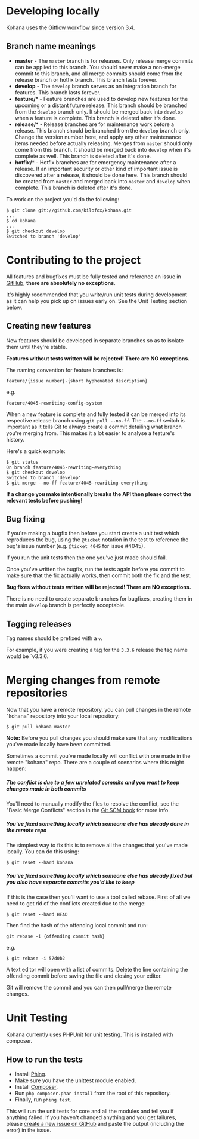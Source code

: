 # Developing locally

Kohana uses the [Gitflow workflow](https://www.atlassian.com/git/tutorials/comparing-workflows/gitflow-workflow) since version 3.4.

## Branch name meanings

 - **master** - The `master` branch is for releases. Only release merge commits can be applied to this branch. You should never make a non-merge commit to this branch, and all merge commits should come from the release branch or hotfix branch. This branch lasts forever.
 - **develop** - The `develop` branch serves as an integration branch for features. This branch lasts forever.
 - **feature/*** - Feature branches are used to develop new features for the upcoming or a distant future release. This branch should be branched from the `develop` branch only. It should be merged back into `develop` when a feature is complete. This branch is deleted after it's done.
 - **release/*** - Release branches are for maintenance work before a release. This branch should be branched from the `develop` branch only. Change the version number here, and apply any other maintenance items needed before actually releasing. Merges from `master` should only come from this branch. It should be merged back into `develop` when it's complete as well. This branch is deleted after it's done.
 - **hotfix/*** - Hotfix branches are for emergency maintenance after a release. If an important security or other kind of important issue is discovered after a release, it should be done here. This branch should be created from `master` and merged back into `master` and `develop` when complete. This branch is deleted after it's done.

To work on the project you'd do the following:

```
$ git clone git://github.com/kilofox/kohana.git
...
$ cd kohana
...
$ git checkout develop
Switched to branch 'develop'
```

# Contributing to the project

All features and bugfixes must be fully tested and reference an issue in [GitHub](https://github.com/kilofox/kohana/issues), **there are absolutely no exceptions**.

It's highly recommended that you write/run unit tests during development as it can help you pick up on issues early on. See the Unit Testing section below.

## Creating new features

New features should be developed in separate branches so as to isolate them until they're stable.

**Features without tests written will be rejected! There are NO exceptions.**

The naming convention for feature branches is:

`feature/{issue number}-{short hyphenated description}`

e.g.

`feature/4045-rewriting-config-system`

When a new feature is complete and fully tested it can be merged into its respective release branch using
`git pull --no-ff`. The `--no-ff` switch is important as it tells Git to always create a commit detailing what branch you're merging from. This makes it a lot easier to analyse a feature's history.

Here's a quick example:

```
$ git status
On branch feature/4045-rewriting-everything
$ git checkout develop
Switched to branch 'develop'
$ git merge --no-ff feature/4045-rewriting-everything
```

**If a change you make intentionally breaks the API then please correct the relevant tests before pushing!**

## Bug fixing

If you're making a bugfix then before you start create a unit test which reproduces the bug, using the `@ticket` notation in the test to reference the bug's issue number (e.g. `@ticket 4045` for issue #4045).

If you run the unit tests then the one you've just made should fail.

Once you've written the bugfix, run the tests again before you commit to make sure that the fix actually works, then commit both the fix and the test.

**Bug fixes without tests written will be rejected! There are NO exceptions.**

There is no need to create separate branches for bugfixes, creating them in the main `develop` branch is perfectly acceptable.

## Tagging releases

Tag names should be prefixed with a `v`.

For example, if you were creating a tag for the `3.3.6` release the tag name would be `v3.3.6.

# Merging changes from remote repositories

Now that you have a remote repository, you can pull changes in the remote "kohana" repository into your local repository:

    $ git pull kohana master

**Note:** Before you pull changes you should make sure that any modifications you've made locally have been committed.

Sometimes a commit you've made locally will conflict with one made in the remote "kohana" repo. There are a couple of scenarios where this might happen:

##### The conflict is due to a few unrelated commits and you want to keep changes made in both commits

You'll need to manually modify the files to resolve the conflict, see the "Basic Merge Conflicts" section in the [Git SCM book](https://git-scm.com/book/en/v2/Git-Branching-Basic-Branching-and-Merging) for more info.

##### You've fixed something locally which someone else has already done in the remote repo

The simplest way to fix this is to remove all the changes that you've made locally. You can do this using:

    $ git reset --hard kohana

##### You've fixed something locally which someone else has already fixed but you also have separate commits you'd like to keep

If this is the case then you'll want to use a tool called rebase. First of all we need to get rid of the conflicts created due to the merge:

    $ git reset --hard HEAD

Then find the hash of the offending local commit and run:

`git rebase -i {offending commit hash}`

e.g.

    $ git rebase -i 57d0b2

A text editor will open with a list of commits. Delete the line containing the offending commit before saving the file and closing your editor.

Git will remove the commit and you can then pull/merge the remote changes.

# Unit Testing

Kohana currently uses PHPUnit for unit testing. This is installed with composer.

## How to run the tests

 * Install [Phing](https://phing.info).
 * Make sure you have the unittest module enabled.
 * Install [Composer](https://getcomposer.org).
 * Run `php composer.phar install` from the root of this repository.
 * Finally, run `phing test`.

This will run the unit tests for core and all the modules and tell you if anything failed. If you haven't changed anything and you get failures, please [create a new issue on GitHub](https://github.com/kilofox/kohana/issues/new) and paste the output (including the error) in the issue.
